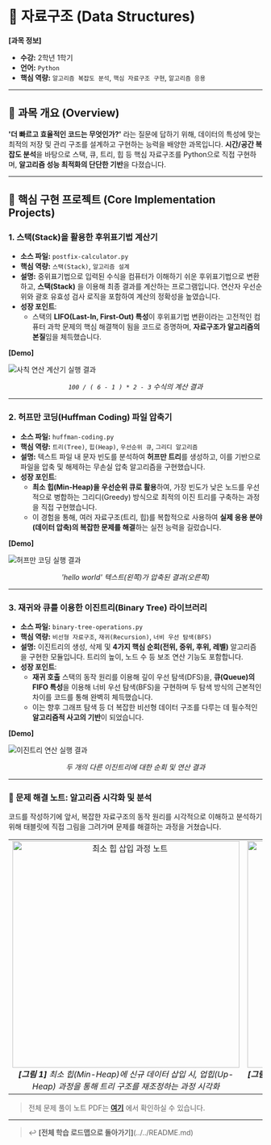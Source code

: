 # 🧠 자료구조 (Data Structures)

**[과목 정보]**
- **수강:** 2학년 1학기
- **언어:** `Python`
- **핵심 역량:** `알고리즘 복잡도 분석`, `핵심 자료구조 구현`, `알고리즘 응용`

---

## 📖 과목 개요 (Overview)
**'더 빠르고 효율적인 코드는 무엇인가?'** 라는 질문에 답하기 위해, 데이터의 특성에 맞는 최적의 저장 및 관리 구조를 설계하고 구현하는 능력을 배양한 과목입니다. **시간/공간 복잡도 분석**을 바탕으로 스택, 큐, 트리, 힙 등 핵심 자료구조를 Python으로 직접 구현하며, **알고리즘 성능 최적화의 단단한 기반**을 다졌습니다.

---

## 🚀 핵심 구현 프로젝트 (Core Implementation Projects)

### 1. 스택(Stack)을 활용한 후위표기법 계산기
- **소스 파일:** `postfix-calculator.py`
- **핵심 역량:** `스택(Stack)`, `알고리즘 설계`
- **설명:** 중위표기법으로 입력된 수식을 컴퓨터가 이해하기 쉬운 후위표기법으로 변환하고, **스택(Stack)** 을 이용해 최종 결과를 계산하는 프로그램입니다. 연산자 우선순위와 괄호 유효성 검사 로직을 포함하여 계산의 정확성을 높였습니다.
- **성장 포인트**:
    - 스택의 **LIFO(Last-In, First-Out) 특성**이 후위표기법 변환이라는 고전적인 컴퓨터 과학 문제의 핵심 해결책이 됨을 코드로 증명하며, **자료구조가 알고리즘의 본질**임을 체득했습니다.

**[Demo]**

![사칙 연산 계산기 실행 결과](./assets/postfix-calculator-result.png)
*<p align="center">`100 / ( 6 - 1 ) * 2 - 3` 수식의 계산 결과</p>*

---

### 2. 허프만 코딩(Huffman Coding) 파일 압축기
- **소스 파일:** `huffman-coding.py`
- **핵심 역량:** `트리(Tree)`, `힙(Heap)`, `우선순위 큐`, `그리디 알고리즘`
- **설명:** 텍스트 파일 내 문자 빈도를 분석하여 **허프만 트리**를 생성하고, 이를 기반으로 파일을 압축 및 해제하는 무손실 압축 알고리즘을 구현했습니다.
- **성장 포인트**:
    - **최소 힙(Min-Heap)을 우선순위 큐로 활용**하여, 가장 빈도가 낮은 노드를 우선적으로 병합하는 그리디(Greedy) 방식으로 최적의 이진 트리를 구축하는 과정을 직접 구현했습니다.
    - 이 경험을 통해, 여러 자료구조(트리, 힙)를 복합적으로 사용하여 **실제 응용 분야(데이터 압축)의 복잡한 문제를 해결**하는 실전 능력을 길렀습니다.

**[Demo]**

![허프만 코딩 실행 결과](./assets/huffman-coding-result.png)
*<p align="center">'hello world' 텍스트(왼쪽)가 압축된 결과(오른쪽)</p>*

---

### 3. 재귀와 큐를 이용한 이진트리(Binary Tree) 라이브러리
- **소스 파일:** `binary-tree-operations.py`
- **핵심 역량:** `비선형 자료구조`, `재귀(Recursion)`, `너비 우선 탐색(BFS)`
- **설명:** 이진트리의 생성, 삭제 및 **4가지 핵심 순회(전위, 중위, 후위, 레벨)** 알고리즘을 구현한 모듈입니다. 트리의 높이, 노드 수 등 보조 연산 기능도 포함합니다.
- **성장 포인트**:
    - **재귀 호출** 스택의 동작 원리를 이용해 깊이 우선 탐색(DFS)을, **큐(Queue)의 FIFO 특성**을 이용해 너비 우선 탐색(BFS)을 구현하며 두 탐색 방식의 근본적인 차이를 코드를 통해 완벽히 체득했습니다.
    - 이는 향후 그래프 탐색 등 더 복잡한 비선형 데이터 구조를 다루는 데 필수적인 **알고리즘적 사고의 기반**이 되었습니다.

**[Demo]**

![이진트리 연산 실행 결과](./assets/binary-tree-operations-result.png)
*<p align="center">두 개의 다른 이진트리에 대한 순회 및 연산 결과</p>*

---

### 📝 문제 해결 노트: 알고리즘 시각화 및 분석
코드를 작성하기에 앞서, 복잡한 자료구조의 동작 원리를 시각적으로 이해하고 분석하기 위해 태블릿에 직접 그림을 그려가며 문제를 해결하는 과정을 거쳤습니다.

<table>
  <tr>
    <td align="center">
      <img src="./assets/ds-note-heap-insertion.png" alt="최소 힙 삽입 과정 노트" width="450"/>
      <br/>
      <i><b>[그림 1]</b> 최소 힙(Min-Heap)에 신규 데이터 삽입 시, 업힙(Up-Heap) 과정을 통해 트리 구조를 재조정하는 과정 시각화</i>
    </td>
    <td align="center">
      <img src="./assets/ds-note-bst-creation.png" alt="이진탐색트리 생성 과정 노트" width="450"/>
      <br/>
      <i><b>[그림 2]</b> 주어진 숫자 시퀀스를 이진탐색트리(BST)에 순차적으로 삽입하여 최종 트리를 구성하는 과정</i>
    </td>
  </tr>
</table>

>  전체 문제 풀이 노트 PDF는 **[여기](./assets/data-structures-notes.pdf)** 에서 확인하실 수 있습니다.

---
> ↩️ **[전체 학습 로드맵으로 돌아가기]**(../../README.md)
